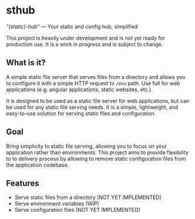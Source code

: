 # sthub
*"(static)-hub"* — Your static and config hub, simplified

This project is heavily under development and is not yet ready for production use. It is a work in progress and is subject to change.

## What is it?
A simple static file server that serves files from a directory and allows you to configure it with a simple HTTP request to `/env` path. Use full for web applications (e.g. angular applications, static websites, etc.).

It is designed to be used as a static file server for web applications, but can be used for any static file serving needs.
It is a simple, lightweight, and easy-to-use solution for serving static files and configuration.

## Goal

Bring simplicity to static file serving, allowing you to focus on your application rather than environments. This project aims to provide flexibility to to delivery process by allowing to remove static configuration files from the application codebase.

## Features
- Serve static files from a directory (NOT YET IMPLEMENTED)
- Serve environment variables (WIP)
- Serve configuration files (NOT YET IMPLEMENTED)
